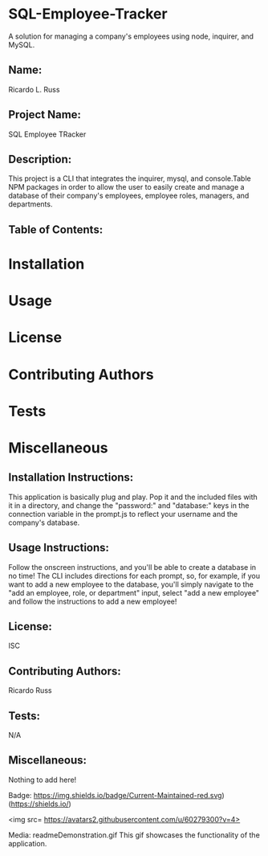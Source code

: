 # SQL-Employee-Tracker
A solution for managing a company's employees using node, inquirer, and MySQL.

 ## Name:
 Ricardo L. Russ

 ## Project Name:
 SQL Employee TRacker

 ## Description:
 This project is a CLI that integrates the inquirer, mysql, and console.Table NPM packages in order to allow the user to easily create and manage a database of their company's employees, employee roles, managers, and departments.   

 ## Table of Contents: 
 # Installation 
 # Usage 
 # License 
 # Contributing Authors 
 # Tests 
 # Miscellaneous 

 ## Installation Instructions:
 This application is basically plug and play.  Pop it and the included files with it in a directory, and change the  "password:" and "database:" keys in the connection variable in the prompt.js to reflect your username and the company's database.

 ## Usage Instructions:
 Follow the onscreen instructions, and you'll be able to create a database in no time! The CLI includes directions for each prompt, so, for example, if you want to add a new employee to the database, you'll simply navigate to the "add an employee, role, or department" input, select "add a new employee" and follow the instructions to add a new employee!
 ## License:
 ISC

 ## Contributing Authors: 
 Ricardo Russ 

 ## Tests:
 N/A

 ## Miscellaneous:
 Nothing to add here!


 Badge:
 https://img.shields.io/badge/Current-Maintained-red.svg)(https://shields.io/) 

 <img src= https://avatars2.githubusercontent.com/u/60279300?v=4> 

 Media:
 readmeDemonstration.gif
 This gif showcases the functionality of the application. 